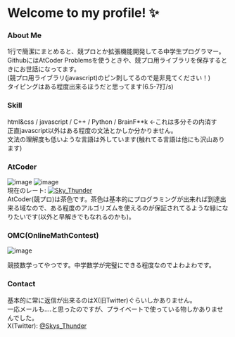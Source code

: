 # Welcome to my profile! ✨
### About Me
1行で簡潔にまとめると、競プロとか拡張機能開発してる中学生プログラマー。  
GithubにはAtCoder Problemsを使うときや、競プロ用ライブラリを保存するときにお世話になってます。  
(競プロ用ライブラリ(javascript)のピン刺してるので是非見てください！)  
タイピングはある程度出来るほうだと思ってます(6.5-7打/s)

### Skill
html&css / javascript / C++ / Python / BrainF**k ←これは多分その内消す  
正直javascript以外はある程度の文法とかしか分かりません。  
文法の理解度も低いような言語は外しています(触れてる言語は他にも沢山あります)  

### AtCoder
![image](https://github.com/Skys-Thunder/Skys-Thunder/assets/107789489/6f9fb705-b0e9-4c6b-ad1c-b08636c9b024)
![image](https://github.com/Skys-Thunder/Skys-Thunder/assets/107789489/645f2f31-7fb7-40a1-ad97-b34d6d73ed61)  
現在のレート: [![Sky_Thunder](https://img.shields.io/endpoint?url=https%3A%2F%2Fatcoder-badges.now.sh%2Fapi%2Fatcoder%2Fjson%2FSky_Thunder)](https://atcoder.jp/users/Sky_Thunder)  
AtCoder(競プロ)は茶色です。茶色は基本的にプログラミングが出来れば到達出来る域なので、ある程度のアルゴリズムを使えるのが保証されてるような緑になりたいです(以外と早解きでもなれるのかも)。

### OMC(OnlineMathContest)
![image](https://github.com/Skys-Thunder/Skys-Thunder/assets/107789489/c375d156-d293-4ca4-94e9-6ef836d597a6)

競技数学ってやつです。中学数学が完璧にできる程度なのでよわよわです。

### Contact
基本的に常に返信が出来るのはX(旧Twitter)ぐらいしかありません。  
一応メールも....と思ったのですが、プライベートで使っている物しかありませんでした。  
X(Twitter): [@Skys_Thunder](https://twitter.com/Skys_Thunder)  
